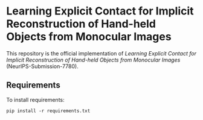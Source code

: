 # Learning Explicit Contact for Implicit Reconstruction of Hand-held Objects from Monocular Images

This repository is the official implementation of *Learning Explicit Contact for Implicit Reconstruction of Hand-held Objects from Monocular Images* (NeurIPS-Submission-7780). 

## Requirements

To install requirements:

```setup
pip install -r requirements.txt
```

